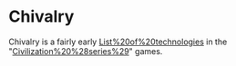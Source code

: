 # Chivalry

Chivalry is a fairly early [List%20of%20technologies](technology) in the "[Civilization%20%28series%29](Civilization)" games.